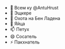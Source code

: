- 👋 Всем ку @AntuHrust
- 👀 Эщкере
- 🌱 Охота на Бен Ладена
- 💞️ Яйца
- 📫 Петух
- 😄 Сосатель
- ⚡ Пакхнатель

<!---
AntuHrust/AntuHrust is a ✨ special ✨ repository because its `README.md` (this file) appears on your GitHub profile.
You can click the Preview link to take a look at your changes.
--->
